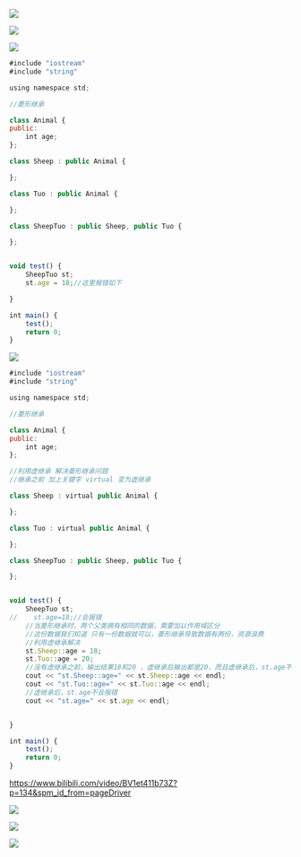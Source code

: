 

![](https://gitee.com/hxc8/images3/raw/master/img/202407172225448.jpg)





![](https://gitee.com/hxc8/images3/raw/master/img/202407172225695.jpg)



![](https://gitee.com/hxc8/images3/raw/master/img/202407172225304.jpg)









```javascript
#include "iostream"
#include "string"

using namespace std;

//菱形继承

class Animal {
public:
    int age;
};

class Sheep : public Animal {

};

class Tuo : public Animal {

};

class SheepTuo : public Sheep, public Tuo {

};


void test() {
    SheepTuo st;
    st.age = 18;//这里报错如下

}

int main() {
    test();
    return 0;
}
```



![](https://gitee.com/hxc8/images3/raw/master/img/202407172225779.jpg)



```javascript
#include "iostream"
#include "string"

using namespace std;

//菱形继承

class Animal {
public:
    int age;
};

//利用虚继承 解决菱形继承问题
//继承之前 加上关键字 virtual 变为虚继承

class Sheep : virtual public Animal {

};

class Tuo : virtual public Animal {

};

class SheepTuo : public Sheep, public Tuo {

};


void test() {
    SheepTuo st;
//    st.age=18;//会报错
    //当菱形继承时，两个父类拥有相同的数据，需要加以作用域区分
    //这份数据我们知道 只有一份数据就可以，菱形继承导致数据有两份，资源浪费
    //利用虚继承解决
    st.Sheep::age = 18;
    st.Tuo::age = 20;
    //没有虚继承之前，输出结果18和20 ，虚继承后输出都是20，而且虚继承后，st.age不会报错
    cout << "st.Sheep::age=" << st.Sheep::age << endl;
    cout << "st.Tuo::age=" << st.Tuo::age << endl;
    //虚继承后，st.age不会报错
    cout << "st.age=" << st.age << endl;


}

int main() {
    test();
    return 0;
}
```



https://www.bilibili.com/video/BV1et411b73Z?p=134&spm_id_from=pageDriver



![](https://gitee.com/hxc8/images3/raw/master/img/202407172225254.jpg)



![](https://gitee.com/hxc8/images3/raw/master/img/202407172225084.jpg)



![](https://gitee.com/hxc8/images3/raw/master/img/202407172225766.jpg)

 